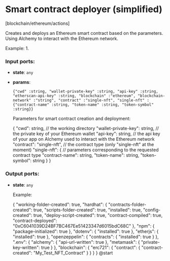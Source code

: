 # Smart contract deployer (simplified)

[blockchain/ethereum/actions]

Creates and deploys an Ethereum smart contract based on the parameters.
Using Alchemy to interact with the Ethereum network.

Example:
1. 

### Input ports:

* __state__: `any`


* __params__: 
    ```
    {"cwd" :string, "wallet-private-key" :string, "api-key" :string, "etherscan-api-key" :string, "blockchain" :"ethereum", "blockchain-network" :"string", "contract" :"single-nft", "single-nft" :{"contract-name" :string, "token-name" :string, "token-symbol" :string}}
    ```

    Parameters for smart contract creation and deployment:
    
    {
      "cwd": string, // the working directory
      "wallet-private-key": string, // the private key of your Ethereum wallet
      "api-key": string, // the api key of your app on Alchemy used to interact with the Ethereum network
      "contract": "single-nft", // the contract type (only "single-nft" at the moment)
      "single-nft": {  // parameters corresponding to the requested contract type
        "contract-name": string,
        "token-name": string,
        "token-symbol": string
      }
    }

### Output ports:

* __state__: `any`

    Example:
    
    {
      "working-folder-created": true,
      "hardhat": {
        "contracts-folder-created": true,
        "scripts-folder-created": true,
        "installed": true,
        "config-created": true,
        "deploy-script-created": true,
        "contract-compiled": true,
        "contract-deployed": "0xC6041039D24BF7BC467Ee51423347d6015bdC68C"
      },
      "npm": {
        "package-initialized": true
      },
      "dotenv": {
        "installed": true
      },
      "etherjs": {
        "installed": true
      },
      "openzeppelin": {
        "contracts": {
          "installed": true
        }
      },
      ".env": {
        "alchemy": {
          "api-url-written": true
        },
        "metamask": {
          "private-key-written": true
        }
      },
      "blockchain": {
        "erc721": {
          "contract": {
            "contract-created": "My_Test_NFT_Contract"
          }
        }
      }
    } @start

